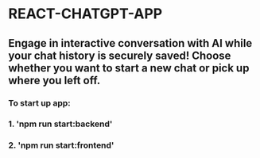 # REACT-CHATGPT-APP

## Engage in interactive conversation with AI while your chat history is securely saved! Choose whether you want to start a new chat or pick up where you left off.

### To start up app: 
### 1. 'npm run start:backend'  
### 2. 'npm run start:frontend'
                    